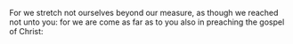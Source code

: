 For we stretch not ourselves beyond our measure, as though we reached not unto you: for we are come as far as to you also in preaching the gospel of Christ:
